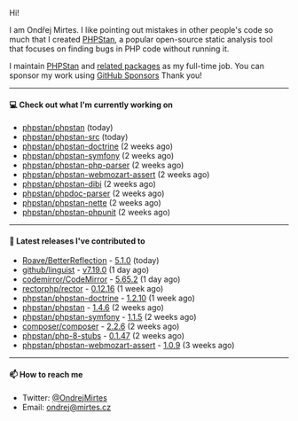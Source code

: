 Hi!

I am Ondřej Mirtes. I like pointing out mistakes in other people's code so much that I created [PHPStan](https://phpstan.org/), a popular open-source static analysis tool that focuses on finding bugs in PHP code without running it.

I maintain [PHPStan](https://github.com/phpstan/phpstan) and [related packages](https://github.com/phpstan/) as my full-time job. You can sponsor my work using [GitHub Sponsors](https://github.com/sponsors/ondrejmirtes) Thank you!

---

#### 💻 Check out what I'm currently working on

- [phpstan/phpstan](https://github.com/phpstan/phpstan) (today)
- [phpstan/phpstan-src](https://github.com/phpstan/phpstan-src) (today)
- [phpstan/phpstan-doctrine](https://github.com/phpstan/phpstan-doctrine) (2 weeks ago)
- [phpstan/phpstan-symfony](https://github.com/phpstan/phpstan-symfony) (2 weeks ago)
- [phpstan/phpstan-php-parser](https://github.com/phpstan/phpstan-php-parser) (2 weeks ago)
- [phpstan/phpstan-webmozart-assert](https://github.com/phpstan/phpstan-webmozart-assert) (2 weeks ago)
- [phpstan/phpstan-dibi](https://github.com/phpstan/phpstan-dibi) (2 weeks ago)
- [phpstan/phpdoc-parser](https://github.com/phpstan/phpdoc-parser) (2 weeks ago)
- [phpstan/phpstan-nette](https://github.com/phpstan/phpstan-nette) (2 weeks ago)
- [phpstan/phpstan-phpunit](https://github.com/phpstan/phpstan-phpunit) (2 weeks ago)

---

#### 🔭 Latest releases I've contributed to

- [Roave/BetterReflection](https://github.com/Roave/BetterReflection) - [5.1.0](https://github.com/Roave/BetterReflection/releases/tag/5.1.0) (today)
- [github/linguist](https://github.com/github/linguist) - [v7.19.0](https://github.com/github/linguist/releases/tag/v7.19.0) (1 day ago)
- [codemirror/CodeMirror](https://github.com/codemirror/CodeMirror) - [5.65.2](https://github.com/codemirror/CodeMirror/releases/tag/5.65.2) (1 day ago)
- [rectorphp/rector](https://github.com/rectorphp/rector) - [0.12.16](https://github.com/rectorphp/rector/releases/tag/0.12.16) (1 week ago)
- [phpstan/phpstan-doctrine](https://github.com/phpstan/phpstan-doctrine) - [1.2.10](https://github.com/phpstan/phpstan-doctrine/releases/tag/1.2.10) (1 week ago)
- [phpstan/phpstan](https://github.com/phpstan/phpstan) - [1.4.6](https://github.com/phpstan/phpstan/releases/tag/1.4.6) (2 weeks ago)
- [phpstan/phpstan-symfony](https://github.com/phpstan/phpstan-symfony) - [1.1.5](https://github.com/phpstan/phpstan-symfony/releases/tag/1.1.5) (2 weeks ago)
- [composer/composer](https://github.com/composer/composer) - [2.2.6](https://github.com/composer/composer/releases/tag/2.2.6) (2 weeks ago)
- [phpstan/php-8-stubs](https://github.com/phpstan/php-8-stubs) - [0.1.47](https://github.com/phpstan/php-8-stubs/releases/tag/0.1.47) (2 weeks ago)
- [phpstan/phpstan-webmozart-assert](https://github.com/phpstan/phpstan-webmozart-assert) - [1.0.9](https://github.com/phpstan/phpstan-webmozart-assert/releases/tag/1.0.9) (3 weeks ago)

---

#### 📫 How to reach me

- Twitter: [@OndrejMirtes](https://twitter.com/ondrejmirtes)
- Email: [ondrej@mirtes.cz](mailto:ondrej@mirtes.cz)
